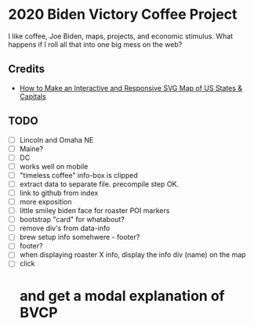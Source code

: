 # 2020 Biden Victory Coffee Project

I like coffee, Joe Biden, maps, projects, and economic stimulus. What happens if I roll all that into one big mess on the web?

## Credits
- [How to Make an Interactive and Responsive SVG Map of US States & Capitals](https://websitebeaver.com/how-to-make-an-interactive-and-responsive-svg-map-of-us-states-capitals)

## TODO
- [ ] Lincoln and Omaha NE
- [ ] Maine?
- [ ] DC
- [ ] works well on mobile
- [ ] "timeless coffee" info-box is clipped
- [ ] extract data to separate file. precompile step OK.
- [ ] link to github from index
- [ ] more exposition
- [ ] little smiley biden face for roaster POI markers
- [ ] bootstrap "card" for whatabout?
- [ ] remove div's from data-info
- [ ] brew setup info somehwere - footer?
- [ ] footer?
- [ ] when displaying roaster X info, display the info div (name) on the map
- [ ] click <h1> and get a modal explanation of BVCP